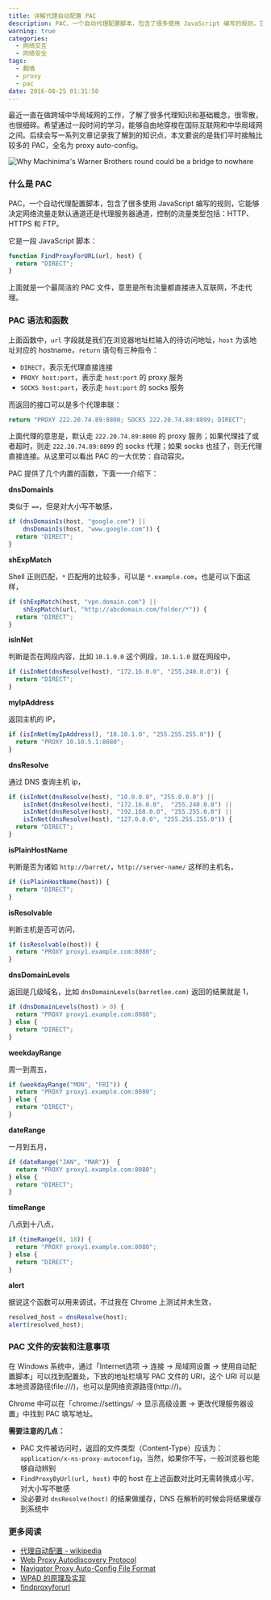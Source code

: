 ```yaml
---
title: 详解代理自动配置 PAC
description: PAC，一个自动代理配置脚本，包含了很多使用 JavaScript 编写的规则，它能够决定网络流量走默认通道还是代理服务器通道，控制的流量类型包括：HTTP、HTTPS 和 FTP。
warning: true
categories:
  - 网络交互
  - 网络安全
tags:
  - 翻墙
  - proxy
  - pac
date: 2016-08-25 01:31:50
---
```


最近一直在做跨域中华局域网的工作，了解了很多代理知识和基础概念，很零散，也很细碎。希望通过一段时间的学习，能够自由地穿梭在国际互联网和中华局域网之间。后续会写一系列文章记录我了解到的知识点，本文要说的是我们平时接触比较多的 PAC，全名为 proxy auto-config。

![Why Machinima's Warner Brothers round could be a bridge to nowhere](../blogimgs/2016/08/25/6c0378f8gw1f75co9fseuj20p00dwwhk.jpg)<!--<source src="http://ww4.sinaimg.cn/large/6c0378f8gw1f75co9fseuj20p00dwwhk.jpg">-->

<!--more-->

### 什么是 PAC

PAC，一个自动代理配置脚本，包含了很多使用 JavaScript 编写的规则，它能够决定网络流量走默认通道还是代理服务器通道，控制的流量类型包括：HTTP、HTTPS 和 FTP。

它是一段 JavaScript 脚本：

```javascript
function FindProxyForURL(url, host) {
  return "DIRECT";
}
```

上面就是一个最简洁的 PAC 文件，意思是所有流量都直接进入互联网，不走代理。

### PAC 语法和函数

上面函数中，`url` 字段就是我们在浏览器地址栏输入的待访问地址，`host` 为该地址对应的 hostname，`return` 语句有三种指令：

- `DIRECT`，表示无代理直接连接
- `PROXY host:port`，表示走 `host:port` 的 proxy 服务
- `SOCKS host:port`，表示走 `host:port` 的 socks 服务

而返回的接口可以是多个代理串联：

```javascript
return "PROXY 222.20.74.89:8800; SOCKS 222.20.74.89:8899; DIRECT";
```

上面代理的意思是，默认走 `222.20.74.89:8800` 的 proxy 服务；如果代理挂了或者超时，则走 `222.20.74.89:8899` 的 socks 代理；如果 socks 也挂了，则无代理直接连接。从这里可以看出 PAC 的一大优势：自动容灾。

PAC 提供了几个内置的函数，下面一一介绍下：

**dnsDomainIs**

类似于 `==`，但是对大小写不敏感，

```javascript
if (dnsDomainIs(host, "google.com") || 
    dnsDomainIs(host, "www.google.com")) {
  return "DIRECT";
}
```

**shExpMatch**

Shell 正则匹配，`*` 匹配用的比较多，可以是 `*.example.com`，也是可以下面这样，

```javascript
if (shExpMatch(host, "vpn.domain.com") ||
    shExpMatch(url, "http://abcdomain.com/folder/*")) {
  return "DIRECT"; 
}
```

**isInNet**

判断是否在网段内容，比如 `10.1.0.0` 这个网段，`10.1.1.0` 就在网段中，

```javascript
if (isInNet(dnsResolve(host), "172.16.0.0", "255.240.0.0")) {
  return "DIRECT";
}
```

**myIpAddress**

返回主机的 IP，

```javascript
if (isInNet(myIpAddress(), "10.10.1.0", "255.255.255.0")) {
  return "PROXY 10.10.5.1:8080";
}
```

**dnsResolve**

通过 DNS 查询主机 ip，

```javascript
if (isInNet(dnsResolve(host), "10.0.0.0", "255.0.0.0") ||
    isInNet(dnsResolve(host), "172.16.0.0",  "255.240.0.0") ||
    isInNet(dnsResolve(host), "192.168.0.0", "255.255.0.0") ||
    isInNet(dnsResolve(host), "127.0.0.0", "255.255.255.0")) {
  return "DIRECT";
}
```

**isPlainHostName**

判断是否为诸如 `http://barret/`，`http://server-name/` 这样的主机名，

```javascript
if (isPlainHostName(host)) {
  return "DIRECT";
}
```

**isResolvable**

判断主机是否可访问，

```javascript
if (isResolvable(host)) {
  return "PROXY proxy1.example.com:8080";
}
```

**dnsDomainLevels**

返回是几级域名，比如 `dnsDomainLevels(barretlee.com)` 返回的结果就是 1，

```javascript
if (dnsDomainLevels(host) > 0) {
  return "PROXY proxy1.example.com:8080";
} else {
  return "DIRECT";
}
```

**weekdayRange**

周一到周五，

```javascript
if (weekdayRange("MON", "FRI")) {
  return "PROXY proxy1.example.com:8080";
} else {
  return "DIRECT";
}
```

**dateRange**

一月到五月，

```javascript
if (dateRange("JAN", "MAR"))  {
  return "PROXY proxy1.example.com:8080";  
} else {
  return "DIRECT";
}
```

**timeRange**

八点到十八点，

```javascript
if (timeRange(8, 18)) {
  return "PROXY proxy1.example.com:8080";
} else {
  return "DIRECT";  
}
```

**alert**

据说这个函数可以用来调试，不过我在 Chrome 上测试并未生效，

```javascript
resolved_host = dnsResolve(host);
alert(resolved_host);
```


### PAC 文件的安装和注意事项

在 Windows 系统中，通过「Internet选项 -> 连接 -> 局域网设置 -> 使用自动配置脚本」可以找到配置处，下放的地址栏填写  PAC 文件的 URI，这个 URI 可以是本地资源路径(file:///)，也可以是网络资源路径(http://)。

Chrome 中可以在「chrome://settings/ -> 显示高级设置 -> 更改代理服务器设置」中找到 PAC 填写地址。

**需要注意的几点：**

- PAC 文件被访问时，返回的文件类型（Content-Type）应该为：`application/x-ns-proxy-autoconfig`，当然，如果你不写，一般浏览器也能够自动辨别
- `FindProxyByUrl(url, host)` 中的 host 在上述函数对比时无需转换成小写，对大小写不敏感
- 没必要对 `dnsResolve(host)` 的结果做缓存，DNS 在解析的时候会将结果缓存到系统中

### 更多阅读

- [代理自动配置 - wikipedia](https://zh.wikipedia.org/wiki/%E4%BB%A3%E7%90%86%E8%87%AA%E5%8A%A8%E9%85%8D%E7%BD%AE)
- [Web Proxy Autodiscovery Protocol](https://en.wikipedia.org/wiki/Web_Proxy_Autodiscovery_Protocol)
- [Navigator Proxy Auto-Config File Format](https://web.archive.org/web/20070602031929/http://wp.netscape.com/eng/mozilla/2.0/relnotes/demo/proxy-live.html)
- [WPAD 的原理及实现](https://www.ibm.com/developerworks/cn/linux/1309_quwei_wpad/)
- [findproxyforurl](http://findproxyforurl.com/)